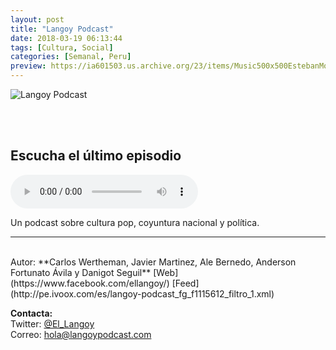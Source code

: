 ```yaml
---
layout: post
title: "Langoy Podcast"
date: 2018-03-19 06:13:44
tags: [Cultura, Social]
categories: [Semanal, Peru]
preview: https://ia601503.us.archive.org/23/items/Music500x500EstebanMontoya/langoy300.png
---
```


![Langoy Podcast](https://ia601503.us.archive.org/23/items/Music500x500EstebanMontoya/langoy500.png)

<br/>
<br/>

## Escucha el último episodio

<!--reproductor-feed=http://pe.ivoox.com/es/langoy-podcast_fg_f1115612_filtro_1.xml-->
<!--reproductor-start-->
<audio id="audio" preload="auto" controls="" src="http://www.ivoox.com/langoy-141-animacion-nuestra-infancia_mf_24888839_feed_1.mp3"></audio>
<!--reproductor-end-->

Un podcast sobre cultura pop, coyuntura nacional y política.  

_ _ _
<br>
Autor: **Carlos Wertheman, Javier Martinez, Ale Bernedo,  
Anderson Fortunato Ávila y Danigot Seguil**  
[Web](https://www.facebook.com/ellangoy/)
[Feed](http://pe.ivoox.com/es/langoy-podcast_fg_f1115612_filtro_1.xml)  


**Contacta:**  
Twitter: [@El_Langoy](https://twitter.com/El_Langoy)  
Correo: [hola@langoypodcast.com](mailto:hola@langoypodcast.com)  

